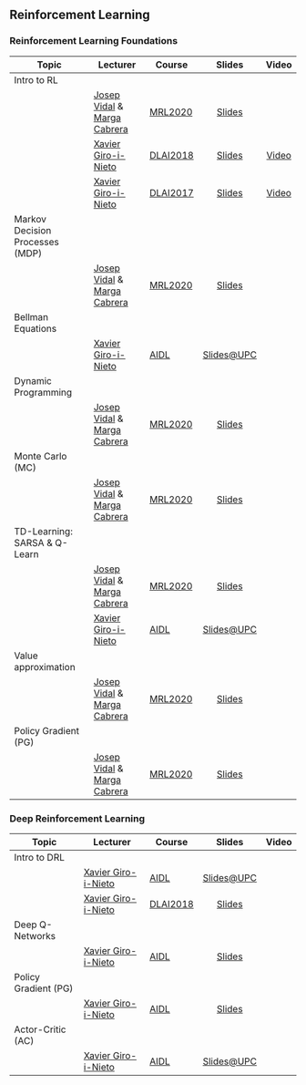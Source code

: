 [XG-web]: https://imatge.upc.edu/web/people/xavier-giro
[VC-web]: https://imatge.upc.edu/web/people/victor-campos
[JV-web]: https://spcom.upc.edu/en/people/jose-vidal-manzano
[MC-web]: https://spcom.upc.edu/en/people/margarita-cabrera-bean

[MRL2020]: https://telecombcn-dl.github.io/2018-idl/
[ARAP2020]: https://telecombcn-dl.github.io/2019-idl/

[DLAI2017]: https://telecombcn-dl.github.io/2017-dlai/
[DLAI2018]: https://telecombcn-dl.github.io/2018-dlai/

[AIDL]: https://www.talent.upc.edu/ing/estudis/formacio/curs/310400/postgraduate-course-artificial-intelligence-deep-learning/


## Reinforcement Learning

### Reinforcement Learning Foundations

| Topic          | Lecturer                     | Course                 | Slides                    | Video             |
| -------------- |  ----------------------------------------------- | ---------------------- | :-----------------------: | :---------------: |
| Intro to RL    | | | | |
|                | [Josep Vidal][JV-web] & [Marga Cabrera][MC-web]  | [MRL2020] | [Slides][mrl2020-RL1-slides] |   |
|                | [Xavier Giro-i-Nieto][XG-web] | [DLAI2018] | [Slides][dlai2018-d05l2-slides] | [Video][dlai2018-d05l2-video]  |
|                | [Xavier Giro-i-Nieto][XG-web] | [DLAI2017] | [Slides][dlai2017-d7l2-slides] | [Video][dlai2017-d7l2-video]  |
| Markov Decision Processes (MDP)   | | | | |
|                | [Josep Vidal][JV-web] & [Marga Cabrera][MC-web]  | [MRL2020] | [Slides][mrl2020-RL2-slides] |   |
| Bellman Equations   | | | | |
|                | [Xavier Giro-i-Nieto][XG-web] | [AIDL] | [Slides@UPC][aidl2020-bellman] |   |
| Dynamic Programming    | | | | |
|                | [Josep Vidal][JV-web] & [Marga Cabrera][MC-web]  | [MRL2020] | [Slides][mrl2020-RL3-slides] |   |
| Monte Carlo (MC)    | | | | |
|                | [Josep Vidal][JV-web] & [Marga Cabrera][MC-web]  | [MRL2020] | [Slides][mrl2020-RL4-slides] |   |
| TD-Learning: SARSA & Q-Learn  | | | | |
|                | [Josep Vidal][JV-web] & [Marga Cabrera][MC-web]  | [MRL2020] | [Slides][mrl2020-RL5-slides] |   |
|                | [Xavier Giro-i-Nieto][XG-web] | [AIDL] | [Slides@UPC][aidl2020-qlearn] |   |
| Value approximation   | | | | |
|                | [Josep Vidal][JV-web] & [Marga Cabrera][MC-web]  | [MRL2020] | [Slides][mrl2020-RL6-slides] |   |
| Policy Gradient (PG)   | | | | |
|                | [Josep Vidal][JV-web] & [Marga Cabrera][MC-web]  | [MRL2020] | [Slides][mrl2020-RL6-slides] |   |

[mrl2020-RL1-slides]: https://github.com/telecombcn-dl/mrl-2020/raw/gh-pages/slides/RL_Chap1_Intro_2020.pdf
[mrl2020-RL2-slides]: https://github.com/telecombcn-dl/mrl-2020/raw/gh-pages/slides/RL_Chap2_MDP_2020.pdf
[mrl2020-RL3-slides]: https://github.com/telecombcn-dl/mrl-2020/raw/gh-pages/slides/RL_Chap3_DP_2020.pdf
[mrl2020-RL4-slides]: https://github.com/telecombcn-dl/mrl-2020/raw/gh-pages/slides/RL_Chap4_MC_2020.pdf
[mrl2020-RL5-slides]: https://github.com/telecombcn-dl/mrl-2020/raw/gh-pages/slides/RL_Chap5_TD_2020.pdf
[mrl2020-RL6-slides]: https://github.com/telecombcn-dl/mrl-2020/raw/gh-pages/slides/RL_Chap6_VFPG_2020.pdf

[aidl2020-bellman]: https://docs.google.com/presentation/d/1ysnsGSBWCpS68ArsP-4gFZK_7la7UeATJT1St5-uh0Q/edit?usp=sharing
[aidl2020-qlearn]: https://docs.google.com/presentation/d/14GOHUnmMG3Hxj_Gdg0AxX1R9T3-qBBRI3n3Y23FV2dA/edit?usp=sharing

### Deep Reinforcement Learning

| Topic          | Lecturer                     | Course                 | Slides                    | Video             |
| -------------- |  --------------------------- | ---------------------- | :-----------------------: | :---------------: |
| Intro to DRL  | | | | |
|                | [Xavier Giro-i-Nieto][XG-web] | [AIDL] | [Slides@UPC][aidl2020-intro] |   |
|                | [Xavier Giro-i-Nieto][XG-web] | [DLAI2018] | [Slides][dlai2018-d11l1-slides] |  |
| Deep Q-Networks  | | | | |
|                | [Xavier Giro-i-Nieto][XG-web] | [AIDL] | [Slides][aidl2022-dqn] |   |
| Policy Gradient (PG) | | | | |
|                | [Xavier Giro-i-Nieto][XG-web] | [AIDL] | [Slides][aidl2022-pg] |   |
| Actor-Critic (AC) | | | | |
|                | [Xavier Giro-i-Nieto][XG-web] | [AIDL] | [Slides@UPC][aidl2020-ac] |   |

[dlai2017-d7l2-slides]: https://www.slideshare.net/xavigiro/reinforcement-learning-dlai-d7l2-2017-upc-deep-learning-for-artificial-intelligence
[dlai2017-d7l2-video]: https://youtu.be/vPlWFj0-j7I
[dlai2018-d05l2-slides]: https://www.slideshare.net/xavigiro/deep-reinforcement-learning-mdp-dqn-xavier-giroinieto-upc-barcelona-2018
[dlai2018-d05l2-video]: https://youtu.be/HBeevCctYXM
[dlai2018-d11l1-slides]: https://www.slideshare.net/xavigiro/reinforcement-learning-reloaded-xavier-girinieto-upc-barcelona-2018

[mrl2020-DRL1-slides]: https://github.com/telecombcn-dl/mrl-2020/raw/gh-pages/slides/drl_2020_01_intro.pdf
[mrl2020-DRL3-slides]: https://github.com/telecombcn-dl/mrl-2020/raw/gh-pages/slides/drl_2020_03_nn_train.pdf
[mrl2020-DRL4-slides]: https://github.com/telecombcn-dl/mrl-2020/blob/gh-pages/slides/drl_2020_04_dqn.pdf
[mrl2020-DRL6-slides]: https://github.com/telecombcn-dl/mrl-2020/raw/gh-pages/slides/drl_2020_06_reinforce.pdf

[aidl2020-intro]: https://docs.google.com/presentation/d/1BzHv26D4OPl73adh2b8jwIiv3Lx4c1DlJ2fm7EqHv2E/edit?usp=sharing
[aidl2022-dqn]: https://docs.google.com/presentation/d/1m9C_O6QC9A7kQcQmzFZQ4437RrPgleG3mGfq9E3OHvY/edit?usp=sharing
[aidl2022-pg]: https://docs.google.com/presentation/d/1bDHAD0Xj7xEVAfRDikeSzXWAbcl9Z6uWvHOeUVnPfyc/edit?usp=sharing
[aidl2020-ac]: https://docs.google.com/presentation/d/1LjC2Oq5oLRR6QQxdItMbJVGo-j3WIJcFYga7g72BH-k/edit?usp=sharing





